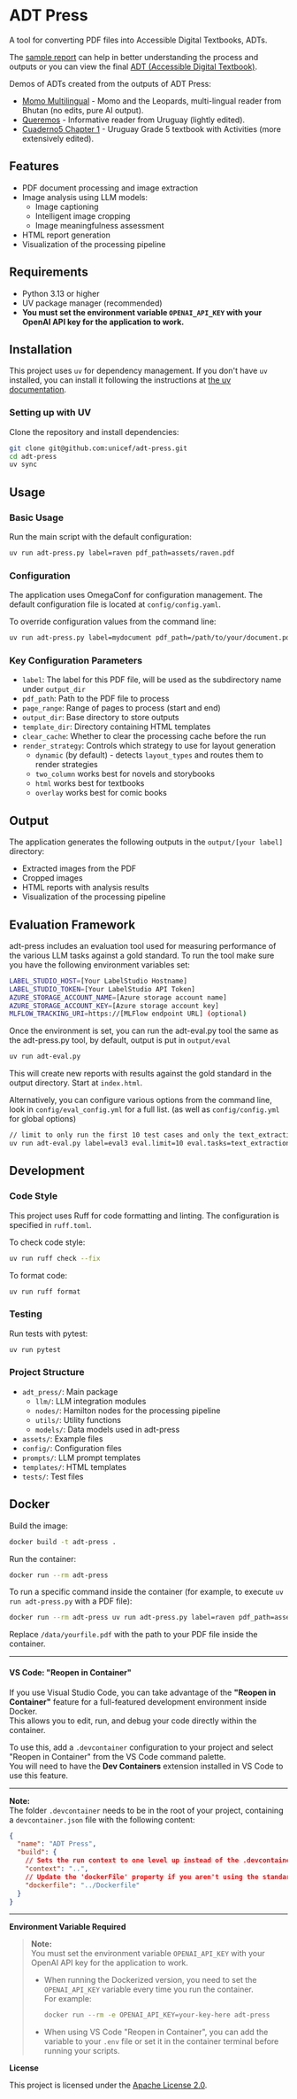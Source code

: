 # ADT Press

A tool for converting PDF files into Accessible Digital Textbooks, ADTs.

The [sample report](https://adtpress.z1.web.core.windows.net/sample/) can help in better understanding the process and outputs or you can view the final [ADT (Accessible Digital Textbook)](https://adtpress.z1.web.core.windows.net/sample/adt/sec_p1_s0.html).

Demos of ADTs created from the outputs of ADT Press:
 * [Momo Multilingual](https://unicef.github.io/adt-momo-storybook/) - Momo and the Leopards, multi-lingual reader from Bhutan (no edits, pure AI output).
 * [Queremos](https://unicef.github.io/adt-queremos-participar/) - Informative reader from Uruguay (lightly edited). 
 * [Cuaderno5 Chapter 1](https://unicef.github.io/ADT-cuaderno5-chapter1/) - Uruguay Grade 5 textbook with Activities (more extensively edited). 

## Features

- PDF document processing and image extraction
- Image analysis using LLM models:
  - Image captioning
  - Intelligent image cropping
  - Image meaningfulness assessment
- HTML report generation
- Visualization of the processing pipeline

## Requirements

- Python 3.13 or higher
- UV package manager (recommended)
- **You must set the environment variable `OPENAI_API_KEY` with your OpenAI API key for the application to work.**

## Installation

This project uses `uv` for dependency management. If you don't have `uv` installed, you can install it following the instructions at [the uv documentation](https://github.com/astral-sh/uv).

### Setting up with UV

Clone the repository and install dependencies:

```bash
git clone git@github.com:unicef/adt-press.git
cd adt-press
uv sync
```

## Usage

### Basic Usage

Run the main script with the default configuration:

```bash
uv run adt-press.py label=raven pdf_path=assets/raven.pdf
```

### Configuration

The application uses OmegaConf for configuration management. The default configuration file is located at `config/config.yaml`.

To override configuration values from the command line:

```bash
uv run adt-press.py label=mydocument pdf_path=/path/to/your/document.pdf page_range.start=0 page_range.end=5
```

### Key Configuration Parameters

- `label`: The label for this PDF file, will be used as the subdirectory name under `output_dir`
- `pdf_path`: Path to the PDF file to process
- `page_range`: Range of pages to process (start and end)
- `output_dir`: Base directory to store outputs
- `template_dir`: Directory containing HTML templates
- `clear_cache`: Whether to clear the processing cache before the run
- `render_strategy`: Controls which strategy to use for layout generation
  - `dynamic` (by default) - detects `layout_types` and routes them to render strategies
  - `two_column` works best for novels and storybooks
  - `html` works best for textbooks
  - `overlay` works best for comic books

## Output

The application generates the following outputs in the `output/[your label]` directory:

- Extracted images from the PDF
- Cropped images
- HTML reports with analysis results
- Visualization of the processing pipeline

## Evaluation Framework

adt-press includes an evaluation tool used for measuring performance of the various LLM tasks against a gold standard. To run the tool make sure you have the following environment variables set:

```bash
LABEL_STUDIO_HOST=[Your LabelStudio Hostname]
LABEL_STUDIO_TOKEN=[Your LabelStudio API Token]
AZURE_STORAGE_ACCOUNT_NAME=[Azure storage account name]
AZURE_STORAGE_ACCOUNT_KEY=[Azure storage account key]
MLFLOW_TRACKING_URI=https://[MLFlow endpoint URL] (optional)
```

Once the environment is set, you can run the adt-eval.py tool the same as the adt-press.py tool, by default, output is put in `output/eval`
```bash
uv run adt-eval.py
```

This will create new reports with results against the gold standard in the output directory. Start at `index.html`.

Alternatively, you can configure various options from the command line, look in `config/eval_config.yml` for a full list. (as well as `config/config.yml` for global options)

```bash
// limit to only run the first 10 test cases and only the text_extraction task
uv run adt-eval.py label=eval3 eval.limit=10 eval.tasks=text_extraction
```

## Development

### Code Style

This project uses Ruff for code formatting and linting. The configuration is specified in `ruff.toml`.

To check code style:

```bash
uv run ruff check --fix
```

To format code:

```bash
uv run ruff format
```

### Testing

Run tests with pytest:

```bash
uv run pytest
```

### Project Structure

- `adt_press/`: Main package
  - `llm/`: LLM integration modules
  - `nodes/`: Hamilton nodes for the processing pipeline
  - `utils/`: Utility functions
  - `models/`: Data models used in adt-press
- `assets/`: Example files
- `config/`: Configuration files
- `prompts/`: LLM prompt templates
- `templates/`: HTML templates
- `tests/`: Test files

## Docker

Build the image:

```bash
docker build -t adt-press .
```

Run the container:

```bash
docker run --rm adt-press
```

To run a specific command inside the container (for example, to execute `uv run adt-press.py` with a PDF file):

```bash
docker run --rm adt-press uv run adt-press.py label=raven pdf_path=assets/raven.pdf
```

Replace `/data/yourfile.pdf` with the path to your PDF file inside the container.

---

#### VS Code: "Reopen in Container"

If you use Visual Studio Code, you can take advantage of the **"Reopen in Container"** feature for a full-featured development environment inside Docker.  
This allows you to edit, run, and debug your code directly within the container.

To use this, add a `.devcontainer` configuration to your project and select "Reopen in Container" from the VS Code command palette.  
You will need to have the **Dev Containers** extension installed in VS Code to use this feature.

---

**Note:**  
The folder `.devcontainer` needs to be in the root of your project, containing a `devcontainer.json` file with the following content:

```json
{
  "name": "ADT Press",
  "build": {
    // Sets the run context to one level up instead of the .devcontainer folder.
    "context": "..",
    // Update the 'dockerFile' property if you aren't using the standard 'Dockerfile' filename.
    "dockerfile": "../Dockerfile"
  }
}
```

---

**Environment Variable Required**

> **Note:**  
> You must set the environment variable `OPENAI_API_KEY` with your OpenAI API key for the application to work.
>
> - When running the Dockerized version, you need to set the `OPENAI_API_KEY` variable every time you run the container.  
>   For example:
>   ```bash
>   docker run --rm -e OPENAI_API_KEY=your-key-here adt-press
>   ```
> - When using VS Code "Reopen in Container", you can add the variable to your `.env` file or set it in the container terminal before running your scripts.

**License**

This project is licensed under the [Apache License 2.0](LICENSE).


